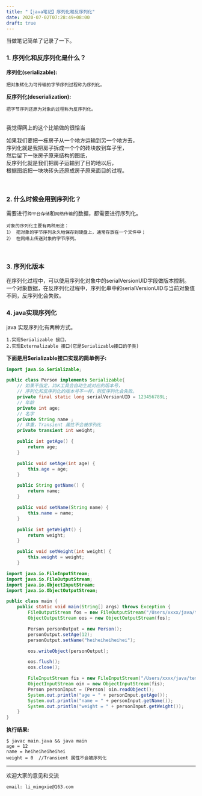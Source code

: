 ```yaml
---
title: "【java笔记】序列化和反序列化"
date: 2020-07-02T07:28:49+08:00
draft: true
---
```


当做笔记简单了记录了一下。

### **1. 序列化和反序列化是什么？**

**序列化(serializable):** 

    把对象转化为可传输的字节序列过程称为序列化。 

**反序列化(deserialization):** 

    把字节序列还原为对象的过程称为反序列化。  

<br />
我觉得网上的这个比喻做的很恰当  

>
如果我们要把一栋房子从一个地方运输到另一个地方去，  
序列化就是我把房子拆成一个个的砖块放到车子里，  
然后留下一张房子原来结构的图纸，  
反序列化就是我们把房子运输到了目的地以后，  
根据图纸把一块块砖头还原成房子原来面目的过程。  

<br />

### **2. 什么时候会用到序列化？**

需要进行`跨平台存储`和`网络传输`的数据，都需要进行序列化。  

```
对象的序列化主要有两种用途：  
1） 把对象的字节序列永久地保存到硬盘上，通常存放在一个文件中；  
2） 在网络上传送对象的字节序列。  
```

<br />

### **3. 序列化版本**

在序列化过程中，可以使用序列化对象中的serialVersionUID字段做版本控制。  
一个对象数据，在反序列化过程中，序列化串中的serialVersionUID与当前对象值不同，反序列化会失败。

### **4. java实现序列化**

java 实现序列化有两种方式。  

    1.实现Serializable 接口。  
    2.实现Externalizable 接口(它是Serializable接口的子类)  

**下面是用Serializable接口实现的简单例子:**

```java
import java.io.Serializable;

public class Person implements Serializable{
    // 如果不指定，JDK工具会自动生成对应的版本号，
    // 序列化和反序列化的版本号不一样，则反序列化会失败。
    private final static long serialVersionUID = 123456789L;
    // 年龄
    private int age;
    // 名字
    private String name ;
    // 体重，Transient 属性不会被序列化
    private transient int weight;

    public int getAge() {
        return age;
    }

    public void setAge(int age) {
        this.age = age;
    }

    public String getName() {
        return name;
    }

    public void setName(String name) {
        this.name = name;
    }

    public int getWeight() {
        return weight;
    }

    public void setWeight(int weight) {
        this.weight = weight;
    }
```

```java
import java.io.FileInputStream;
import java.io.FileOutputStream;
import java.io.ObjectInputStream;
import java.io.ObjectOutputStream;

public class main {
    public static void main(String[] args) throws Exception {
        FileOutputStream fos = new FileOutputStream("/Users/xxxx/java/temp.txt");
        ObjectOutputStream oos = new ObjectOutputStream(fos);

        Person personOutput = new Person();
        personOutput.setAge(12);
        personOutput.setName("heiheiheiheihei");

        oos.writeObject(personOutput);

        oos.flush();
        oos.close();

        FileInputStream fis = new FileInputStream("/Users/xxxx/java/temp.txt");
        ObjectInputStream oin = new ObjectInputStream(fis);
        Person personInput = (Person) oin.readObject();
        System.out.println("age = " + personInput.getAge());
        System.out.println("name = " + personInput.getName());
        System.out.println("weight = " + personInput.getWeight());
    }
}
```

**执行结果:**

    $ javac main.java && java main
    age = 12
    name = heiheiheiheihei
    weight = 0  //Transient 属性不会被序列化


----------------------------------------------
欢迎大家的意见和交流

`email: li_mingxie@163.com`